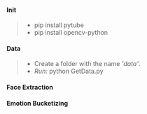 #### Init
> - pip install pytube
> - pip install opencv-python

#### Data

> - Create a folder with the name _'data'_. 
> - _Run:_ python GetData.py

#### Face Extraction


#### Emotion Bucketizing
